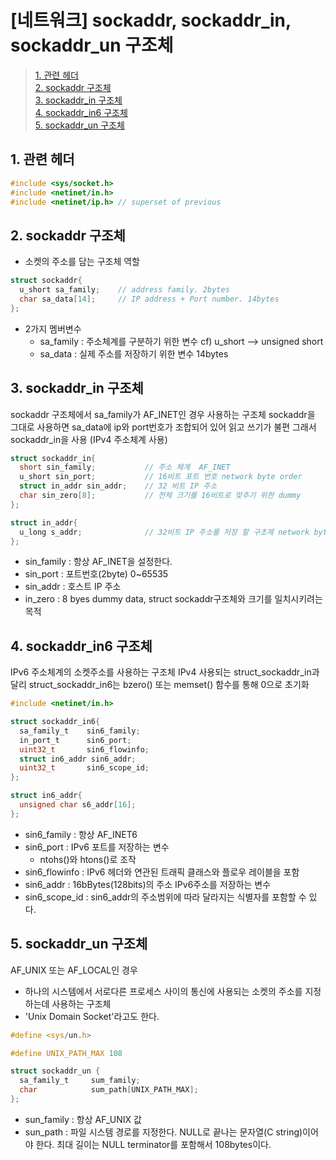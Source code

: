 # [네트워크] sockaddr, sockaddr_in, sockaddr_un 구조체

 > [1. 관련 헤더](#1------) <br>
 > [2. sockaddr 구조체](#2-sockaddr----) <br>
 > [3. sockaddr_in 구조체](#3-sockaddr-in----) <br>
 > [4. sockaddr_in6 구조체](#4-sockaddr-in6----) <br>
 > [5. sockaddr_un 구조체](#5-sockaddr-un----) <br>
## 1. 관련 헤더
```c
#include <sys/socket.h>
#include <netinet/in.h>
#include <netinet/ip.h> // superset of previous
```

## 2. sockaddr 구조체
- 소켓의 주소를 담는 구조체 역할
```c
struct sockaddr{
  u_short sa_family;    // address family. 2bytes
  char sa_data[14];     // IP address + Port number. 14bytes
};
```
- 2가지 멤버변수
  - sa_family : 주소체계를 구분하기 위한 변수 cf) u_short --> unsigned short
  - sa_data : 실제 주소를 저장하기 위한 변수 14bytes

## 3. sockaddr_in 구조체
sockaddr 구조체에서 sa_family가 AF_INET인 경우 사용하는 구조체
sockaddr을 그대로 사용하면 sa_data에 ip와 port번호가 조합되어 있어 읽고 쓰기가 불편
그래서 sockaddr_in을 사용 (IPv4 주소체계 사용)
```c
struct sockaddr_in{
  short sin_family;           // 주소 체계  AF_INET
  u_short sin_port;           // 16비트 포트 번호 network byte order
  struct in_addr sin_addr;    // 32 비트 IP 주소
  char sin_zero[8];           // 전체 크기를 16비트로 맞추기 위한 dummy
};

struct in_addr{
  u_long s_addr;              // 32비트 IP 주소를 저장 할 구초제 network byte order
};
```
- sin_family : 항상 AF_INET을 설정한다.
- sin_port : 포트번호(2byte) 0~65535
- sin_addr : 호스트 IP 주소
- in_zero : 8 byes dummy data, struct sockaddr구조체와 크기를 일치시키려는 목적

## 4. sockaddr_in6 구조체
IPv6 주소체계의 소켓주소를 사용하는 구조체
IPv4 사용되는 struct_sockaddr_in과 달리 struct_sockaddr_in6는 bzero() 또는 memset() 함수를 통해 0으로 초기화

```c
#include <netinet/in.h>

struct sockaddr_in6{
  sa_family_t    sin6_family;
  in_port_t      sin6_port;
  uint32_t       sin6_flowinfo;
  struct in6_addr sin6_addr;
  uint32_t       sin6_scope_id;
};

struct in6_addr{
  unsigned char s6_addr[16];
};
```
- sin6_family : 항상 AF_INET6
- sin6_port : IPv6 포트를 저장하는 변수
  - ntohs()와 htons()로 조작
- sin6_flowinfo : IPv6 헤더와 연관된 트래픽 클래스와 플로우 레이블을 포함
- sin6_addr : 16bBytes(128bits)의 주소 IPv6주소를 저장하는 변수
- sin6_scope_id : sin6_addr의 주소범위에 따라 달라지는 식별자를 포함할 수 있다.

## 5. sockaddr_un 구조체
AF_UNIX 또는 AF_LOCAL인 경우
- 하나의 시스템에서 서로다른 프로세스 사이의 통신에 사용되는 소켓의 주소를 지정하는데 사용하는 구조체
- 'Unix Domain Socket'라고도 한다.
```c
#define <sys/un.h>

#define UNIX_PATH_MAX 108

struct sockaddr_un {
  sa_family_t     sum_family;
  char            sum_path[UNIX_PATH_MAX];
};
```
- sun_family : 항상 AF_UNIX 값
- sun_path : 파일 시스템 경로를 지정한다. NULL로 끝나는 문자열(C string)이어야 한다. 최대 길이는 NULL terminator를 포함해서 108bytes이다.

